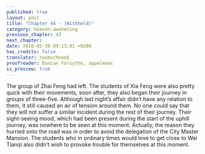 ```yaml
---
published: true
layout: post
title: "Chapter 44 - (Withheld)"
category: heaven-awakening
previous_chapter: 43
next_chapter:
date: 2016-05-30 09:13:01 +0200
has_credits: false
translator: toomuchnoob
proofreader: Duncan Forsythe, appelemac
is_preview: true
---
```

The group of Zhai Feng had left. The students of Xia Feng were also pretty quick with their movements, soon after, they also began their journey in groups of three-five. Although last night’s affair didn’t have any relation to them, it still caused an air of tension around them. No one could say that they will not suffer a similar incident during the rest of their journey. Their sight-seeing mood, which had been present during the start of the uphill journey, was nowhere to be seen at this moment. Actually, the reason they hurried onto the road was in order to avoid the delegation of the City Master Mansion. The students who in ordinary times would love to get close to Wei Tianqi also didn’t wish to provoke trouble for themselves at this moment.
<!--more-->
